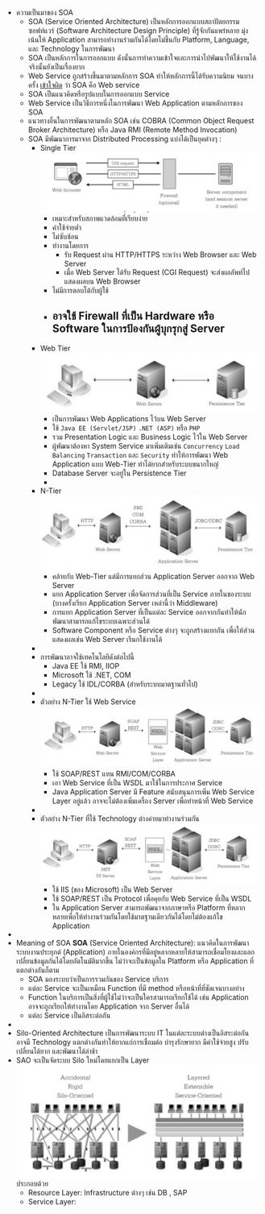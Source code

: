 - ความเป็นมาของ SOA
	- SOA (Service Oriented Architecture) เป็นหลักการออกแบบสถาปัตยกรรมซอฟท์แวร์ (Software Architecture Design Principle) ที่รู้จักกันแพร่หลาย มุ่งเน้นให้ Application สามารถทำงานร่วมกันได้โดยไม่ขึ้นกับ Platform, Language, และ Technology ในการพัฒนา
	- SOA เป็นหลักการในการออกแบบ ดังนั้นการทำความเข้าใจและการนำไปพัฒนาให้ใช้งานได้จริงนั้นยังเป็นเรื่องยาก
	- Web Service ถูกสร้างขึ้นมาตามหลักการ SOA ทำให้หลักการนี้ได้รับความนิยม จนบางครั้ง <ins>เข้าใจผิด</ins> ว่า SOA คือ Web service
	- SOA เป็นแนวคิดหรือรูปแบบในการออกแบบ Service
	- Web Service เป็นวิธีการหนึ่งในการพัฒนา Web Application ตามหลักการของ SOA
	- แนวทางอื่นในการพัฒนาตามหลัก SOA เช่น COBRA (Common Object Request Broker Architecture) หรือ Java RMI (Remote Method Invocation)
	- SOA มีพัฒนาการมาจาก Distributed Processing แบ่งได้เป็นยุคต่างๆ :
		- Single Tier
		  ![single-tier-architecture.png](../assets/single-tier-architecture_1703427317479_0.png)
			- เหมาะสำหรับสภาพแวดล้อมที่เรียบง่าย
			- ค่าใช้จ่ายต่ำ
			- ไม่ซับซ้อน
			- ทำงานโดยการ
				- รับ Request ผ่าน HTTP/HTTPS ระหว่าง Web Browser และ Web Server
				- เมื่อ Web Server ได้รับ Request (CGI Request) จะส่งผลลัพท์ไปแสดงผลบน Web Browser
			- ไม่มีการตอบโต้กับผู้ใช้
			- อาจใช้ Firewall ที่เป็น Hardware หรือ Software ในการป้องกันผู้บุกรุกสู่ Server
				-
		- Web Tier
		  ![image.png](../assets/image_1703428028948_0.png)
			- เป็นการพัฒนา Web Applications ไว้บน Web Server
			- ใช้ `Java EE (Servlet/JSP)` `.NET (ASP)` หรือ `PHP`
			- รวม Presentation Logic และ Business Logic ไว้ใน Web Server
			- ผู้พัฒนาต้องหา System Service มาเพิ่มเติมเช่น `Concurrency` `Load Balancing` `Transaction` และ `Security` ทำให้การพัฒนา Web Application แบบ Web-Tier ทำได้ยากสำหรับระบบขนากใหญ่
			- Database Server จะอยู่ใน Persistence Tier
			-
		- N-Tier
		  ![n-tier.png](../assets/n-tier_1703483355566_0.png)
			- คล้ายกับ Web-Tier แต่มีการแยกส่วน Application Server ออกจาก Web Server
			- แยก Application Server เพื่อจัดการส่วนที่เป็น Service ภายในของระบบ (บางครั้งเรียก Application Server เหล่านี้ว่า Middleware)
			- การแยก Application Server ที่เป็นแต่ละ Service ออกจากกันทำให้นักพัฒนาสามารถแก้ไขระบบเฉพาะส่วนได้
			- Software Component หรือ Service ต่างๆ จะถูกสร้างแยกกัน เพื่อให้ส่วนแสดงผลเช่น Web Server เรีนกใช้งานได้
		-
		- การพัฒนาอาจใช้เทคโนโลยีดังต่อไปนี้
			- Java EE ใช้ RMI, IIOP
			- Microsoft ใช้ .NET, COM
			- Legacy ใช้ IDL/CORBA (สำหรับระบบมาตฐานทั่วไป)
		-
		- ตัวอย่าง N-Tier ใช้ Web Service
		  ![n-tier-and-web-service.png](../assets/n-tier-and-web-service_1703485003986_0.png)
			- ใช้ SOAP/REST แทน RMI/COM/CORBA
			- เอา Web Service ที่เป็น WSDL มาใช้ในการประกาศ Service
			- Java Application Server มี Feature สนับสนุนการเพิ่ม Web Service Layer อยู่แล้ว อาจจะไม่ต้องเพิ่มเครื่อง Server เพื่อทำหน้าที่ Web Service
		-
		- ตัวอย่าง N-Tier ที่ใช้ Technology ต่างค่ายมาทำงานร่วมกัน
		  ![n-tier-n-tech.png](../assets/n-tier-n-tech_1703485396689_0.png)
			- ใช้ IIS (ของ Microsoft) เป็น Web Server
			- ใช้ SOAP/REST เป็น Protocol เพื่อคุยกับ Web Service ที่เป็น WSDL
			- ใน Application Server สามารถพัฒนาจากภาษาหรือ Platform ที่หลากหลายเพื่อให้ทำงานร่วมกันโดยใช้มาตฐานเดียวกันได้โดยไม่ต้องแก้ไข Application
-
- Meaning of SOA
  **SOA** (Service Oriented Architecture): แนวคิดในการพัฒนาระบบงานประยุกต์ (Application) ภายในองค์กรที่มีอยู่หลากหลายให้สามารถเชื่อมโยงและแลกเปลี่ยนข้อมูลกันได้โดยอัตโนมัติมากขึ้น ไม่ว่าจะเป็นข้อมูลใน Platform หรือ Application ที่แตกต่างกันก็ตาม
	- SOA มองระบบว่าเป็นการรวมกันของ Service บริการ
	- แต่ละ Service จะเป็นเหมือน Function ที่มี method หรือหน้าที่ที่ชัดเจนบางอย่าง
	- Function ในบริการเป็นสิ่งที่ผู้ใช้ไม่ว่าจะเป็นใครสามารถเรียกใช้ได้ เช่น Application อาจจะถูกเรียกให้ทำงานโดย Application จาก Server อื่นได้
	- แต่ละ Service เป็นอิสระต่อกัน
-
- Silo-Oriented Architecture เป็นการพัฒนาระบบ IT ในแต่ละระบบต่างเป็นอิสระต่อกัน อาจมี Technology แตกต่างกันทำให้ยากแก่การเชื่อมต่อ บำรุงรักษายาก มีค่าใช้จ่ายสูง ปรับเปลี่ยนได้ยาก และพัฒนาได้ล่าช้า
- SAO จะเป็นจัดระบบ Silo ใหม่โดยแยกเป็น Layer
  ![silo-service.png](../assets/silo-service_1703525194906_0.png)
  ประกอบด้วย
	- Resource Layer: Infrastructure ต่างๆ เช่น DB , SAP
	- Service Layer: